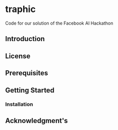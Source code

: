 # traphic
Code for our solution of the Facebook AI Hackathon

## Introduction

## License

## Prerequisites

## Getting Started

### Installation

## Acknowledgment's
